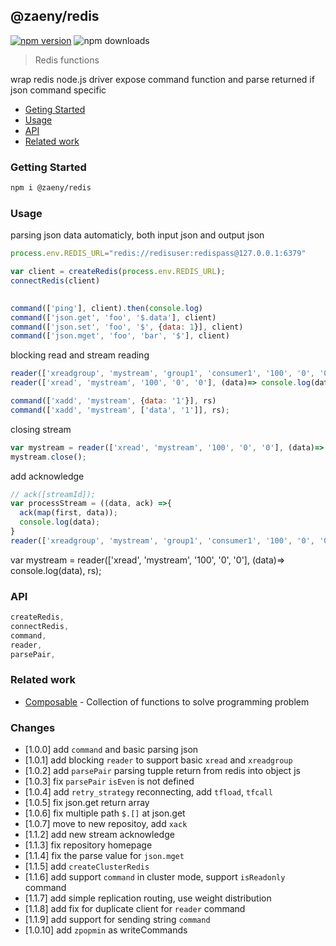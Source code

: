 ## @zaeny/redis

[![npm version](https://img.shields.io/npm/v/@zaeny/mongodb.svg)](https://www.npmjs.com/package/@zaeny/redis)
![npm downloads](https://img.shields.io/npm/dm/@zaeny/redis.svg)  

> Redis functions 

wrap redis node.js driver expose command function and parse returned if json command specific

- [Geting Started](#getting-started)
- [Usage](#usage)
- [API](#api)
- [Related work](#related-work)


### Getting Started

```sh
npm i @zaeny/redis
```

### Usage
parsing json data automaticly, both input json and output json
```js
process.env.REDIS_URL="redis://redisuser:redispass@127.0.0.1:6379"

var client = createRedis(process.env.REDIS_URL);
connectRedis(client)

  
command(['ping'], client).then(console.log)
command(['json.get', 'foo', '$.data'], client)
command(['json.set', 'foo', '$', {data: 1}], client)
command(['json.mget', 'foo', 'bar', '$'], client)
```

blocking read and stream reading

```js
reader(['xreadgroup', 'mystream', 'group1', 'consumer1', '100', '0', '0'], (data)=> console.log(data), rs);
reader(['xread', 'mystream', '100', '0', '0'], (data)=> console.log(data), rs);

command(['xadd', 'mystream', {data: '1'}], rs)
command(['xadd', 'mystream', ['data', '1']], rs);  
```

closing stream 

```js
var mystream = reader(['xread', 'mystream', '100', '0', '0'], (data)=> console.log(data), rs);
mystream.close();
```

add acknowledge
```js
// ack([streamId]);
var processStream = ((data, ack) =>{
  ack(map(first, data));
  console.log(data);
}                     
reader(['xreadgroup', 'mystream', 'group1', 'consumer1', '100', '0', '0'], processStream, rs);
```

var mystream = reader(['xread', 'mystream', '100', '0', '0'], (data)=> console.log(data), rs);
### API

```js
createRedis,
connectRedis,
command,
reader,
parsePair,
```

### Related work
- [Composable](https://github.com/azizzaeny/composable/tree/main) - Collection of functions to solve programming problem

### Changes
 - [1.0.0] add `command` and basic parsing json
 - [1.0.1] add blocking `reader` to support basic `xread` and `xreadgroup`
 - [1.0.2] add `parsePair` parsing tupple return from redis into object js
 - [1.0.3] fix `parsePair` `isEven` is not defined
 - [1.0.4] add `retry_strategy` reconnecting, add `tfload`, `tfcall`
 - [1.0.5] fix json.get return array 
 - [1.0.6] fix  multiple path `$.[]` at json.get
 - [1.0.7] move to new repositoy, add `xack`
 - [1.1.2] add new stream acknowledge 
 - [1.1.3] fix repository homepage
 - [1.1.4] fix the parse value for `json.mget`
 - [1.1.5] add `createClusterRedis` 
 - [1.1.6] add support `command` in cluster mode, support `isReadonly` command 
 - [1.1.7] add simple replication routing, use weight distribution 
 - [1.1.8] add fix for duplicate client for `reader` command 
 - [1.1.9] add support for sending string `command`
 - [1.0.10] add `zpopmin` as writeCommands 
